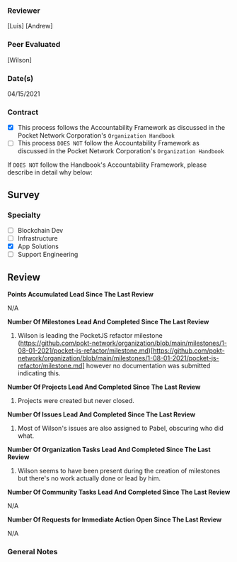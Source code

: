 ### Reviewer
[Luis]
[Andrew]
### Peer Evaluated
[Wilson]
### Date(s)
04/15/2021
### Contract
- [X] This process follows the Accountability Framework as discussed in the Pocket Network Corporation's `Organization Handbook`
- [ ] This process `DOES NOT` follow the Accountability Framework as discussed in the Pocket Network Corporation's `Organization Handbook`

If `DOES NOT` follow the Handbook's Accountability Framework, please describe in detail why below:

## Survey
### Specialty
- [ ] Blockchain Dev
- [ ] Infrastructure
- [X] App Solutions
- [ ] Support Engineering
## Review
**Points Accumulated Lead Since The Last Review**

N/A

**Number Of Milestones Lead And Completed Since The Last Review**

1. Wilson is leading the PocketJS refactor milestone (https://github.com/pokt-network/organization/blob/main/milestones/1-08-01-2021/pocket-js-refactor/milestone.md)[https://github.com/pokt-network/organization/blob/main/milestones/1-08-01-2021/pocket-js-refactor/milestone.md] however no documentation was submitted indicating this.

**Number Of Projects Lead And Completed Since The Last Review**

1. Projects were created but never closed.

**Number Of Issues Lead And Completed Since The Last Review**

1. Most of Wilson's issues are also assigned to Pabel, obscuring who did what.

**Number Of Organization Tasks Lead And Completed Since The Last Review**

1. Wilson seems to have been present during the creation of milestones but there's no work actually done or lead by him.

**Number Of Community Tasks Lead And Completed Since The Last Review**

N/A

**Number Of Requests for Immediate Action Open Since The Last Review**

N/A


### General Notes
